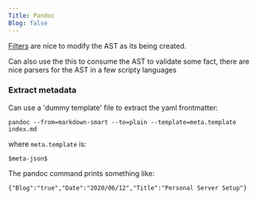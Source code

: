 ```yaml
---
Title: Pandoc
Blog: false
---
```


[Filters](https://pandoc.org/filters.html) are nice to modify the AST as its being created.

Can also use the this to consume the AST to validate some fact, there are nice parsers for the AST in a few scripty languages

### Extract metadata

Can use a 'dummy template' file to extract the yaml frontmatter:

```
pandoc --from=markdown-smart --to=plain --template=meta.template index.md
```

where `meta.template` is:

`$meta-json$`

The pandoc command prints something like:

`{"Blog":"true","Date":"2020/06/12","Title":"Personal Server Setup"}`

